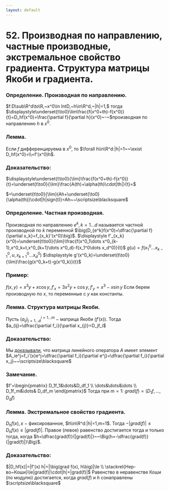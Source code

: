 ```yaml
---
layout: default
---
```

# 52. Производная по направлению, частные производные, экстремальное свойство градиента. Структура матрицы Якоби и градиента.

### Определение. Производная по направлению.
$f:D\sub\R^d\to\R,~x^0\in IntD,~h\in\R^d,~|h|=1,$ тогда
$\displaystyle\underset{t\to0}\lim\frac{f(x^0+th)-f(x^0)}{t}=D_hf(x^0)=\frac{\partial f}{\partial h}(x^0)~-~$производная по направлению $h$ в $x^0$.

### Лемма.
Если $f$ дифференцируема в $x^0$, то $\forall h\in\R^d:|h|=1~~\exist D_hf(x^0)=\\=f'(x^0)h$.

### Доказательство:
$\displaystyle\underset{t\to0}{\lim}\frac{f(x^0+th)-f(x^0)}{t}=\underset{t\to0}{\lim}\frac{A(th)+\alpha(th)\cdot|th|}{t}=$

$=\underset{t\to0}{\lim}(Ah+\underset{\to0}{\alpha(th)}\cdot|h|sign(t))=Ah~~\scriptsize\blacksquare$

### Определение. Частная производная.
Производная по направлению $e^k,k=1\dots d$ называется частной производной по $k$ переменной $\big(D_{e^k}f(x^0)=\dfrac{\partial f}{\partial x_k}=f_{x_k}'(x^0)\big)$.
$\displaystyle f'_{x_k}(x^0)=\underset{t\to0}{\lim}\frac{f(x^0_1\dots x^0_{k-1},x^0_k+t,x^0_{k+1}\dots x^0_d)-f(x_1^0\dots x_d^0)}{t}$
$g(u)=f(x^0_1\dots x^0_{k-1},u,x^0_{k+1}\dots x^0_d)$ 
$\displaystyle g'(x^0_k)=\underset{t\to0}{\lim}\frac{g(x^0_k+t)-g(x^0_k)}{t}$

### Пример:
$f(x,y)=x^3y+x\cos y,f'_x=3x^2y+\cos y,f'_y=x^3-x\sin y$
Если берем производную по $x$, то переменные с $y$ как константы.

### Лемма. Структура матрицы Якоби.
Пусть $(a_{ij})^{i=1\dots m}_{j=1\dots d}~-~$матрица Якоби $\big(f'(x)\big)$.
Тогда $a_{ij}=\dfrac{\partial f_i}{\partial x_{j}}=D_jf_i$

### Доказательство:
Мы [доказывали](sem2/notes/analysis/exam/47.md), что матрица линейного оператора $A$ имеет
элемент $A_ie^j=f_i'(x)e^j=\dfrac{\partial f_i}{\partial e^j}=\dfrac{\partial f_i}{\partial x_j}~~\scriptsize\blacksquare$

### Замечание.
$f'=\begin{pmatrix}
D_1f_1&\dots&D_df_1
\\
\dots&\dots&\dots
\\
D_1f_m&\dots& D_df_m
\end{pmatrix}$
Тогда при $m=1$: $grad(f)=(D_1f,\dots,D_df)$

### Лемма. Экстремальное свойство градиента.
$D_hf(x),x~-$ фиксированное, $h\in\R^d:|h|=1,m=1$.
Тогда $-|grad(f)|\le D_hf(x)\le|grad(f)|$.
Правое (левое) равенство достигается тогда и только тогда,
когда $h=\dfrac{grad(f)}{|grad(f)|}~~\Big(h=-\dfrac{grad(f)}{|grad(f)|}\Big)$.

### Доказательство:
$|D_hf(x)|=|f'(x) h|=|\big(grad f(x), h\big)|\le
\\
\stackrel{Нер-во~Коши}\le|grad(f)|\cdot|h|=|grad(f)|$
Равенство в неравенстве Коши (по модулю) достигается, когда $grad(f)$ и
$h$ сонаправлены  $\scriptsize\blacksquare$
